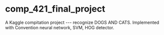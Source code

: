 # comp_421_final_project

A Kaggle compitation project --- recognize DOGS AND CATS.
Implemented with Convention neural network, SVM, HOG detector.
